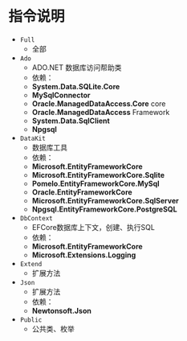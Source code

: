 ﻿# 指令说明
- `Full`
    - 全部
- `Ado`
    - ADO.NET 数据库访问帮助类
    - 依赖：
    - **System.Data.SQLite.Core**
    - **MySqlConnector**
    - **Oracle.ManagedDataAccess.Core** core
    - **Oracle.ManagedDataAccess** Framework
    - **System.Data.SqlClient**
    - **Npgsql**
- `DataKit`
    - 数据库工具
    - 依赖：
    - **Microsoft.EntityFrameworkCore**
    - **Microsoft.EntityFrameworkCore.Sqlite**
    - **Pomelo.EntityFrameworkCore.MySql**
    - **Oracle.EntityFrameworkCore**
    - **Microsoft.EntityFrameworkCore.SqlServer**
    - **Npgsql.EntityFrameworkCore.PostgreSQL**
- `DbContext`
    - EFCore数据库上下文，创建、执行SQL
    - 依赖：
    - **Microsoft.EntityFrameworkCore**
    - **Microsoft.Extensions.Logging**
- `Extend`
    - 扩展方法
- `Json`
    - 扩展方法
    - 依赖：
    - **Newtonsoft.Json**
- `Public`
    - 公共类、枚举